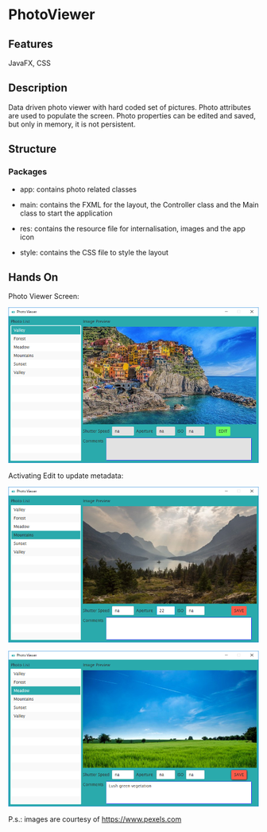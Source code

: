 # PhotoViewer

## Features

JavaFX, CSS

## Description

Data driven photo viewer with hard coded set of pictures. Photo attributes are used to populate the screen. Photo properties
can be edited and saved, but only in memory, it is not persistent.

## Structure

### Packages
- app: contains photo related classes

- main: contains the FXML for the layout, the Controller class and the Main class to start the application

- res: contains the resource file for internalisation, images and the app icon

- style: contains the CSS file to style the layout

## Hands On

Photo Viewer Screen:

![Photo Viewer](https://github.com/bjanos/Screenshots/blob/master/PhotoViewer/2018-04-23%2020_50_51-Photo%20Viewer.png)

Activating Edit to update metadata:

![Edit Mode](https://github.com/bjanos/Screenshots/blob/master/PhotoViewer/2018-04-23%2020_53_03-Photo%20Viewer.png)

![Add Comment](https://github.com/bjanos/Screenshots/blob/master/PhotoViewer/2018-04-23%2020_53_48-Photo%20Viewer.png)

P.s.: images are courtesy of https://www.pexels.com
